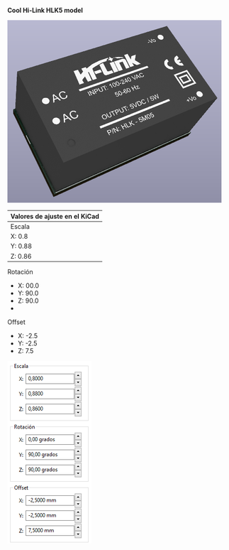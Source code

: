 **Cool Hi-Link HLK5 model**

![Optional Text](../Hi-Link_HLK5/hlk5.png)

| **Valores de ajuste en el KiCad** |
|-------|
|Escala|Rotación|Offset|
  |X: 0.8|X: 00.0|X: -2.5|
  |Y: 0.88|Y: 90.0|Y: -2.5|
  |Z: 0.86|Z: 90.0|Z: 7.5|
   
Rotación
  - X: 00.0
  - Y: 90.0
  - Z: 90.0
  - 
Offset
  - X: -2.5
  - Y: -2.5
  - Z: 7.5

![Optional Text](../Hi-Link_HLK5/ajustes.png)
